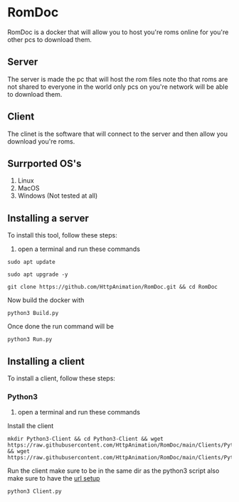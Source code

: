 # RomDoc
RomDoc is a docker that will allow you to host you're roms online for you're other pcs to download them.

## Server
The server is made the pc that will host the rom files note tho that roms are not shared to everyone in the world only pcs on you're network will be able to download them.

## Client
The clinet is the software that will connect to the server and then allow you download you're roms.

## Surrported OS's
1) Linux 
2) MacOS
3) Windows (Not tested at all)

## Installing a server
To install this tool, follow these steps:
1) open a terminal and run these commands
```
sudo apt update
```

```
sudo apt upgrade -y
```

```
git clone https://github.com/HttpAnimation/RomDoc.git && cd RomDoc
```

Now build the docker with

```
python3 Build.py
```

Once done the run command will be

```
python3 Run.py
```

## Installing a client
To install a client, follow these steps:

### Python3
1) open a terminal and run these commands

Install the client
```
mkdir Python3-Client && cd Python3-Client && wget https://raw.githubusercontent.com/HttpAnimation/RomDoc/main/Clients/Python3/URL.ini && wget https://raw.githubusercontent.com/HttpAnimation/RomDoc/main/Clients/Python3/Client.py 
```
Run the client make sure to be in the same dir as the python3 script also make sure to have the [url setup](/Clients/Python3/README.md)
```
python3 Client.py
```